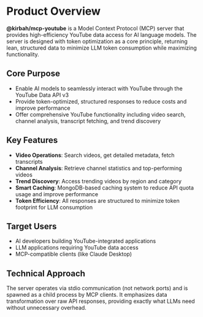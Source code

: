 # Product Overview

**@kirbah/mcp-youtube** is a Model Context Protocol (MCP) server that provides high-efficiency YouTube data access for AI language models. The server is designed with token optimization as a core principle, returning lean, structured data to minimize LLM token consumption while maximizing functionality.

## Core Purpose
- Enable AI models to seamlessly interact with YouTube through the YouTube Data API v3
- Provide token-optimized, structured responses to reduce costs and improve performance
- Offer comprehensive YouTube functionality including video search, channel analysis, transcript fetching, and trend discovery

## Key Features
- **Video Operations**: Search videos, get detailed metadata, fetch transcripts
- **Channel Analysis**: Retrieve channel statistics and top-performing videos
- **Trend Discovery**: Access trending videos by region and category
- **Smart Caching**: MongoDB-based caching system to reduce API quota usage and improve performance
- **Token Efficiency**: All responses are structured to minimize token footprint for LLM consumption

## Target Users
- AI developers building YouTube-integrated applications
- LLM applications requiring YouTube data access
- MCP-compatible clients (like Claude Desktop)

## Technical Approach
The server operates via stdio communication (not network ports) and is spawned as a child process by MCP clients. It emphasizes data transformation over raw API responses, providing exactly what LLMs need without unnecessary overhead.
